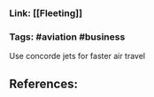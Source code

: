 ### Link: [[Fleeting]]

### Tags: #aviation #business  

Use concorde jets for faster air travel

## References: